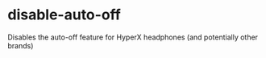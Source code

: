 # disable-auto-off
Disables the auto-off feature for HyperX headphones (and potentially other brands)
